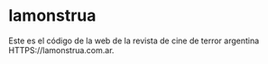 # lamonstrua
 Este es el código de la web de la revista de cine de terror argentina
HTTPS://lamonstrua.com.ar.
